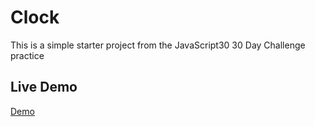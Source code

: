 # Clock

This is a simple starter project from the JavaScript30 30 Day Challenge practice

## Live Demo
[Demo](#)
